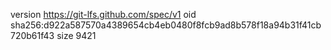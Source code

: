 version https://git-lfs.github.com/spec/v1
oid sha256:d922a587570a4389654cb4eb0480f8fcb9ad8b578f18a94b31f41cb720b61f43
size 9421
